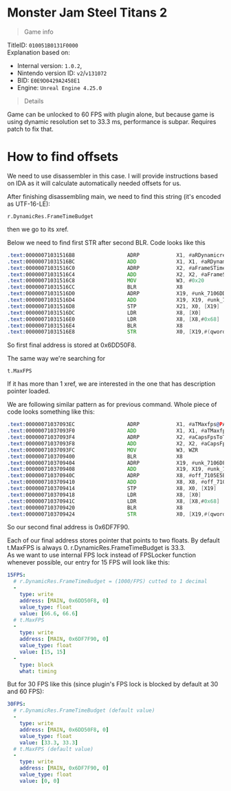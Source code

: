 # Monster Jam Steel Titans 2

> Game info

TitleID: `010051B0131F0000`<br>
Explanation based on:
- Internal version: `1.0.2`, 
- Nintendo version ID: `v2`/`v131072`
- BID: `E0E9D0429A2458E1`
- Engine: `Unreal Engine 4.25.0`

> Details

Game can be unlocked to 60 FPS with plugin alone, but because game is using dynamic resolution set to 33.3 ms, performance is subpar. Requires patch to fix that.

# How to find offsets

We need to use disassembler in this case. I will provide instructions based on IDA as it will calculate automatically needed offsets for us.

After finishing disassembling main, we need to find this string (it's encoded as UTF-16-LE):
```
r.DynamicRes.FrameTimeBudget
```

then we go to its xref.

Below we need to find first STR after second BLR. Code looks like this
```asm
.text:00000071031516B8                 ADRP            X1, #aRDynamicresFra@PAGE ; "r.DynamicRes.FrameTimeBudget"
.text:00000071031516BC                 ADD             X1, X1, #aRDynamicresFra@PAGEOFF ; "r.DynamicRes.FrameTimeBudget"
.text:00000071031516C0                 ADRP            X2, #aFrameSTimeBudg@PAGE ; "Frame's time budget in milliseconds."
.text:00000071031516C4                 ADD             X2, X2, #aFrameSTimeBudg@PAGEOFF ; "Frame's time budget in milliseconds."
.text:00000071031516C8                 MOV             W3, #0x20
.text:00000071031516CC                 BLR             X8
.text:00000071031516D0                 ADRP            X19, #unk_7106DD50E8@PAGE
.text:00000071031516D4                 ADD             X19, X19, #unk_7106DD50E8@PAGEOFF
.text:00000071031516D8                 STP             X21, X0, [X19]
.text:00000071031516DC                 LDR             X8, [X0]
.text:00000071031516E0                 LDR             X8, [X8,#0x68]
.text:00000071031516E4                 BLR             X8
.text:00000071031516E8                 STR             X0, [X19,#(qword_7106DD50F8 - 0x7106DD50E8)]
```

So first final address is stored at 0x6DD50F8.

The same way we're searching for 
```
t.MaxFPS
```
If it has more than 1 xref, we are interested in the one that has description pointer loaded.

We are following similar pattern as for previous command. Whole piece of code looks something like this:
```asm
.text:00000071037093EC                 ADRP            X1, #aTMaxfps@PAGE ; "t.MaxFPS"
.text:00000071037093F0                 ADD             X1, X1, #aTMaxfps@PAGEOFF ; "t.MaxFPS"
.text:00000071037093F4                 ADRP            X2, #aCapsFpsToTheGi@PAGE ; "Caps FPS to the given value.  Set to <="...
.text:00000071037093F8                 ADD             X2, X2, #aCapsFpsToTheGi@PAGEOFF ; "Caps FPS to the given value.  Set to <="...
.text:00000071037093FC                 MOV             W3, WZR
.text:0000007103709400                 BLR             X8
.text:0000007103709404                 ADRP            X19, #unk_7106DF7F80@PAGE
.text:0000007103709408                 ADD             X19, X19, #unk_7106DF7F80@PAGEOFF
.text:000000710370940C                 ADRP            X8, #off_7105E5B650@PAGE
.text:0000007103709410                 ADD             X8, X8, #off_7105E5B650@PAGEOFF
.text:0000007103709414                 STP             X8, X0, [X19]
.text:0000007103709418                 LDR             X8, [X0]
.text:000000710370941C                 LDR             X8, [X8,#0x68]
.text:0000007103709420                 BLR             X8
.text:0000007103709424                 STR             X0, [X19,#(qword_7106DF7F90 - 0x7106DF7F80)]
```
So our second final address is 0x6DF7F90.

Each of our final address stores pointer that points to two floats. By default t.MaxFPS is always 0. r.DynamicRes.FrameTimeBudget is 33.3.<br>
As we want to use internal FPS lock instead of FPSLocker function whenever possible, our entry for 15 FPS will look like this:
```yaml
15FPS:
  # r.DynamicRes.FrameTimeBudget = (1000/FPS) cutted to 1 decimal
  -
    type: write
    address: [MAIN, 0x6DD50F8, 0]
    value_type: float
    value: [66.6, 66.6]
  # t.MaxFPS
  -
    type: write
    address: [MAIN, 0x6DF7F90, 0]
    value_type: float
    value: [15, 15]
  -
    type: block
    what: timing

```
But for 30 FPS like this (since plugin's FPS lock is blocked by default at 30 and 60 FPS):
```yaml
30FPS:
  # r.DynamicRes.FrameTimeBudget (default value)
  -
    type: write
    address: [MAIN, 0x6DD50F8, 0]
    value_type: float
    value: [33.3, 33.3]
  # t.MaxFPS (default value)
  -
    type: write
    address: [MAIN, 0x6DF7F90, 0]
    value_type: float
    value: [0, 0]

```

